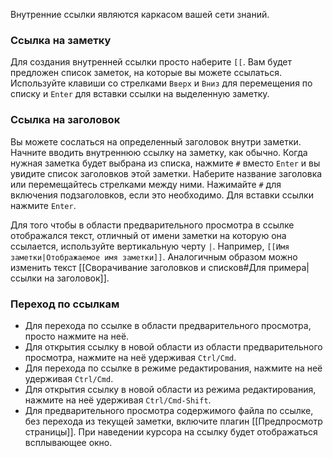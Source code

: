 Внутренние ссылки являются каркасом вашей сети знаний.

### Ссылка на заметку

Для создания внутренней ссылки просто наберите `[[`. Вам будет предложен список заметок, на которые вы можете ссылаться. Используйте клавиши со стрелками `Вверх` и `Вниз` для перемещения по списку и `Enter` для вставки ссылки на выделенную заметку.

### Ссылка на заголовок

Вы можете сослаться на определенный заголовок внутри заметки. Начните вводить внутреннюю ссылку на заметку, как обычно. Когда нужная заметка будет выбрана из списка, нажмите `#` вместо `Enter` и вы увидите список заголовков этой заметки. Наберите название заголовка или перемещайтесь стрелками между ними. Нажимайте `#` для включения подзаголовков, если это необходимо. Для вставки ссылки нажмите `Enter`.

Для того чтобы в области предварительного просмотра в ссылке отображался текст, отличный от имени заметки на которую она ссылается, используйте вертикальную черту `|`. Например, `[[Имя заметки|Отображаемое имя заметки]]`. Аналогичным образом можно изменить текст [[Сворачивание заголовков и списков#Для примера|ссылки на заголовок]].

### Переход по ссылкам

- Для перехода по ссылке в области предварительного просмотра, просто нажмите на неё.
- Для открытия ссылку в новой области из области предварительного просмотра, нажмите на неё удерживая `Ctrl/Cmd`.
- Для перехода по ссылке в режиме редактирования, нажмите на неё удерживая `Ctrl/Cmd`.
- Для открытия ссылку в новой области из режима редактирования, нажмите на неё удерживая `Ctrl/Cmd-Shift`.
- Для предварительного просмотра содержимого файла по ссылке, без перехода из текущей заметки, включите плагин [[Предпросмотр страницы]]. При наведении курсора на ссылку будет отображаться всплывающее окно.